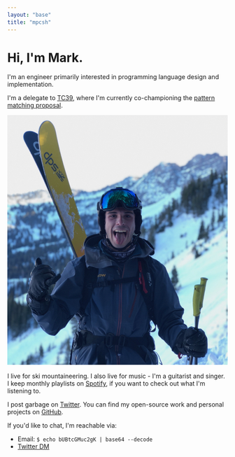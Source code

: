 ```yaml
---
layout: "base"
title: "mpcsh"
---
```


# Hi, I'm Mark.

I'm an engineer primarily interested in programming language design and implementation.

I'm a delegate to [TC39](https://tc39.es), where I'm currently co-championing the [pattern matching proposal](https://github.com/tc39/proposal-pattern-matching).

![Me, giving the shaka hand symbol and sticking my tongue out, with skis on my back and mountains in the background, taken immediately after a very sketchy bootpack in Utah](/img/profpic.png)

I live for ski mountaineering. I also live for music - I'm a guitarist and singer. I keep monthly playlists on [Spotify](https://open.spotify.com/user/e8yylicycxba6487r7jbyotbo?si=wEo1wvS1SsaObFezR8DwJA), if you want to check out what I'm listening to.

I post garbage on [Twitter](https://twitter.com/mpcsh_). You can find my open-source work and personal projects on [GitHub](https://github.com/mpcsh).

If you'd like to chat, I'm reachable via:
- Email: `$ echo bUBtcGMuc2gK | base64 --decode`
- [Twitter DM](https://twitter.com/messages/compose?recipient_id=1171910612269654018)
